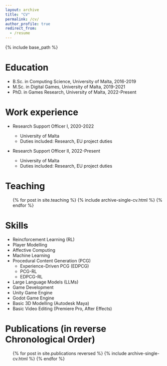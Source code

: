 ```yaml
---
layout: archive
title: "CV"
permalink: /cv/
author_profile: true
redirect_from:
  - /resume
---
```


{% include base_path %}

Education
======
* B.Sc. in Computing Science, University of Malta, 2016-2019
* M.Sc. in Digital Games, University of Malta, 2019-2021
* PhD. in Games Research, University of Malta, 2022-Present

Work experience
======
* Research Support Officer I, 2020-2022
  * University of Malta
  * Duties included: Research, EU project duties

* Research Support Officer II, 2022-Present
  * University of Malta
  * Duties included: Research, EU project duties

Teaching
======
  <ul>{% for post in site.teaching %}
    {% include archive-single-cv.html %}
  {% endfor %}</ul>

Skills
======
* Reincforcement Learning (RL)
* Player Modelling
* Affective Computing
* Machine Learning
* Procedural Content Generation (PCG)
  * Experience-Driven PCG (EDPCG)
  * PCG-RL
  * EDPCG-RL
* Large Language Models (LLMs)
* Game Development
* Unity Game Engine
* Godot Game Engine
* Basic 3D Modelling (Autodesk Maya)
* Basic Video Editing (Premiere Pro, After Effects)

Publications (in reverse Chronological Order)
======
  <ul>{% for post in site.publications reversed %}
    {% include archive-single-cv.html %}
  {% endfor %}</ul>
  
<!-- Talks
======
  <ul>{% for post in site.talks %}
    {% include archive-single-talk-cv.html %}
  {% endfor %}</ul> -->
